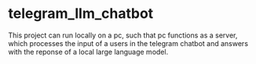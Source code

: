 # telegram_llm_chatbot
This project can run locally on a pc, such that pc functions as a server, which processes the input of a users in the telegram chatbot and answers with the reponse of a local large language model.
